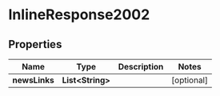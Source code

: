 

# InlineResponse2002

## Properties

Name | Type | Description | Notes
------------ | ------------- | ------------- | -------------
**newsLinks** | **List&lt;String&gt;** |  |  [optional]




